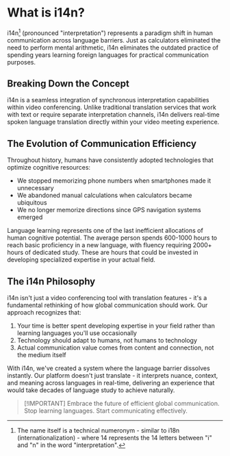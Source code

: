 # What is i14n?

i14n[^1] (pronounced "interpretation") represents a paradigm shift in human communication across language barriers. Just as calculators eliminated the need to perform mental arithmetic, i14n eliminates the outdated practice of spending years learning foreign languages for practical communication purposes.

[^1]: The name itself is a technical numeronym - similar to i18n (internationalization) - where 14 represents the 14 letters between "i" and "n" in the word "interpretation".

## Breaking Down the Concept

i14n is a seamless integration of synchronous interpretation capabilities within video conferencing. Unlike traditional translation services that work with text or require separate interpretation channels, i14n delivers real-time spoken language translation directly within your video meeting experience.

## The Evolution of Communication Efficiency

Throughout history, humans have consistently adopted technologies that optimize cognitive resources:

- We stopped memorizing phone numbers when smartphones made it unnecessary
- We abandoned manual calculations when calculators became ubiquitous
- We no longer memorize directions since GPS navigation systems emerged

Language learning represents one of the last inefficient allocations of human cognitive potential. The average person spends 600-1000 hours to reach basic proficiency in a new language, with fluency requiring 2000+ hours of dedicated study. These are hours that could be invested in developing specialized expertise in your actual field.

## The i14n Philosophy

i14n isn't just a video conferencing tool with translation features - it's a fundamental rethinking of how global communication should work. Our approach recognizes that:

1. Your time is better spent developing expertise in your field rather than learning languages you'll use occasionally
2. Technology should adapt to humans, not humans to technology
3. Actual communication value comes from content and connection, not the medium itself

With i14n, we've created a system where the language barrier dissolves instantly. Our platform doesn't just translate - it interprets nuance, context, and meaning across languages in real-time, delivering an experience that would take decades of language study to achieve naturally.

> [!IMPORTANT] Embrace the future of efficient global communication. Stop learning languages. Start communicating effectively.
